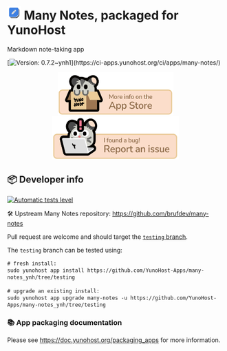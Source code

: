 <!--
N.B.: This README was automatically generated by <https://github.com/YunoHost/apps_tools/blob/main/readme_generator>
It shall NOT be edited by hand.
-->

<h1>
  <img src="https://raw.githubusercontent.com/YunoHost/apps/main/logos/many-notes.png" width="32px" alt="Logo of Many Notes">
  Many Notes, packaged for YunoHost
</h1>

Markdown note-taking app

[![Version: 0.7.2~ynh1](https://img.shields.io/badge/Version-0.7.2~ynh1-rgba(0,150,0,1)?style=for-the-badge)](https://ci-apps.yunohost.org/ci/apps/many-notes/)

<div align="center">
<a href="https://apps.yunohost.org/app/many-notes"><img height="100px" src="https://github.com/YunoHost/yunohost-artwork/raw/refs/heads/main/badges/neopossum-badges/badge_more_info_on_the_appstore.svg"/></a>
<a href="https://github.com/YunoHost-Apps/many-notes_ynh/issues"><img height="100px" src="https://github.com/YunoHost/yunohost-artwork/raw/refs/heads/main/badges/neopossum-badges/badge_report_an_issue.svg"/></a>
</div>

## 📦 Developer info

[![Automatic tests level](https://apps.yunohost.org/badge/cilevel/many-notes)](https://ci-apps.yunohost.org/ci/apps/many-notes/)

🛠️ Upstream Many Notes repository: <https://github.com/brufdev/many-notes>

Pull request are welcome and should target the [`testing` branch](https://github.com/YunoHost-Apps/many-notes_ynh/tree/testing).

The `testing` branch can be tested using:
```
# fresh install:
sudo yunohost app install https://github.com/YunoHost-Apps/many-notes_ynh/tree/testing

# upgrade an existing install:
sudo yunohost app upgrade many-notes -u https://github.com/YunoHost-Apps/many-notes_ynh/tree/testing
```

### 📚 App packaging documentation

Please see <https://doc.yunohost.org/packaging_apps> for more information.